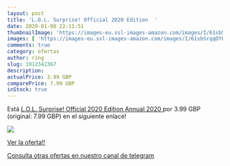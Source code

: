 ```yaml
---
layout: post
title: 'L.O.L. Surprise! Official 2020 Edition  '
date: 2020-01-08 22:11:51
thumbnailImage: 'https://images-eu.ssl-images-amazon.com/images/I/61sbSrqqOYL._SL200_.jpg'
images: [ 'https://images-eu.ssl-images-amazon.com/images/I/61sbSrqqOYL._SL200_.jpg' ]
comments: true
category: ofertas
author: ring
slug: 1912342367
description:
actualPrice: 3.99 GBP
comparePrice: 7.99 GBP
inStock: true
---
```


Está [L.O.L. Surprise! Official 2020 Edition  Annual 2020 ](https://www.amazon.com/dp/1912342367/?tag=redken08-20) por 3.99 GBP (original: 7.99 GBP) en el siguiente enlace!

[![](https://images-eu.ssl-images-amazon.com/images/I/61sbSrqqOYL._SL200_.jpg)](https://www.amazon.com/dp/1912342367/?tag=redken08-20)

[Ver la oferta!!](https://www.amazon.com/dp/1912342367/?tag=redken08-20)

[Consulta otras ofertas en nuestro canal de telegram](https://t.me/s/ofertas25)
